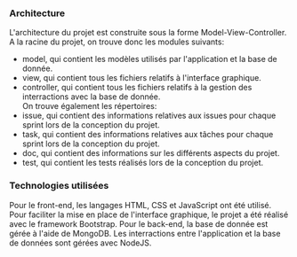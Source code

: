 <h3>Architecture</h3>

L'architecture du projet est construite sous la forme Model-View-Controller. A la racine du projet,
on trouve donc les modules suivants:
* model, qui contient les modèles utilisés par l'application et la base de donnée.
* view, qui contient tous les fichiers relatifs à l'interface graphique.
* controller, qui contient tous les fichiers relatifs à la gestion des interractions avec la base de donnée.</br>
On trouve également les répertoires:
* issue, qui contient des informations relatives aux issues pour chaque sprint lors de la conception du projet.
* task, qui contient des informations relatives aux tâches pour chaque sprint lors de la conception du projet.
* doc, qui contient des informations sur les différents aspects du projet.
* test, qui contient les tests réalisés lors de la conception du projet.

<h3>Technologies utilisées</h3>

Pour le front-end, les langages HTML, CSS et JavaScript ont été utilisé. Pour faciliter la mise en place de
l'interface graphique, le projet a été réalisé avec le framework Bootstrap. 
Pour le back-end, la base de donnée est gérée à l'aide de MongoDB. Les interractions entre l'application et
la base de données sont gérées avec NodeJS.